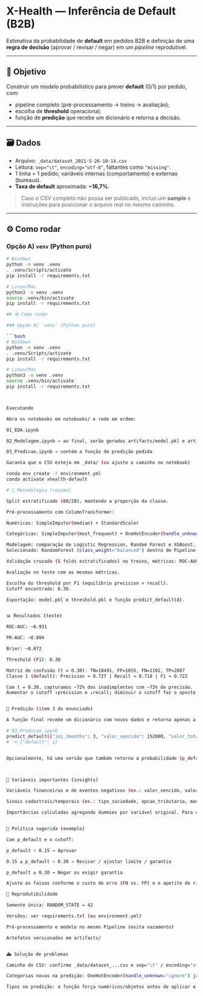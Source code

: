 # X-Health — Inferência de Default (B2B)

Estimativa da probabilidade de **default** em pedidos B2B e definição de uma **regra de decisão** (aprovar / revisar / negar) em um *pipeline* reprodutível.

---

## 🎯 Objetivo
Construir um modelo probabilístico para prever **default** (0/1) por pedido, com:
- pipeline completo (pré-processamento → treino → avaliação);
- escolha de **threshold** operacional;
- função de **predição** que recebe um dicionário e retorna a decisão.




---

## 🗃️ Dados

- Arquivo: `_data/dataset_2021-5-26-10-14.csv`  
- Leitura: `sep="\t"`, `encoding="utf-8"`, faltantes como `"missing"`.
- 1 linha = 1 pedido; variáveis internas (comportamento) e externas (bureaus).
- **Taxa de default** aproximada: **~16,7%**.

> Caso o CSV completo não possa ser publicado, incluo um **sample** e instruções para posicionar o arquivo real no mesmo caminho.

---

## ⚙️ Como rodar

### Opção A) `venv` (Python puro)

```bash
# Windows
python -m venv .venv
. .venv/Scripts/activate
pip install -r requirements.txt

# Linux/Mac
python3 -m venv .venv
source .venv/bin/activate
pip install -r requirements.txt

## ⚙️ Como rodar

### Opção A) `venv` (Python puro)

```bash
# Windows
python -m venv .venv
. .venv/Scripts/activate
pip install -r requirements.txt

# Linux/Mac
python3 -m venv .venv
source .venv/bin/activate
pip install -r requirements.txt



Executando

Abra os notebooks em notebooks/ e rode em ordem:

01_EDA.ipynb

02_Modelagem.ipynb → ao final, serão gerados artifacts/model.pkl e artifacts/threshold.pkl

03_Predicao.ipynb → contém a função de predição pedida

Garanta que o CSV esteja em _data/ (ou ajuste o caminho no notebook)

conda env create -f environment.yml
conda activate xhealth-default

# 🧪 Metodologia (resumo)

Split estratificado (80/20), mantendo a proporção da classe.

Pré-processamento com ColumnTransformer:

Numéricas: SimpleImputer(median) + StandardScaler

Categóricas: SimpleImputer(most_frequent) + OneHotEncoder(handle_unknown="ignore")

Modelagem: comparação de Logistic Regression, Random Forest e XGBoost.
Selecionado: RandomForest (class_weight="balanced") dentro de Pipeline.

Validação cruzada (5 folds estratificados) no treino, métricas: ROC-AUC, PR-AUC (classe rara) e Brier (qualidade da probabilidade).

Avaliação no teste com as mesmas métricas.

Escolha do threshold por F1 (equilíbrio precision × recall).
Cutoff encontrado: 0.30.

Exportação: model.pkl e threshold.pkl e função predict_default(d).


📊 Resultados (teste)

ROC-AUC: ~0.931

PR-AUC: ~0.804

Brier: ~0.072

Threshold (F1): 0.30

Matriz de confusão (t = 0.30): TN=18491, FP=1055, FN=1102, TP=2807
Classe 1 (default): Precision ≈ 0.727 | Recall ≈ 0.718 | F1 ≈ 0.722

Com t = 0.30, capturamos ~72% dos inadimplentes com ~73% de precisão.
Aumentar o cutoff ↑precision e ↓recall; diminuir o cutoff faz o oposto.


🧩 Predição (item 3 do enunciado)

A função final recebe um dicionário com novos dados e retorna apenas a predição binária:

# 03_Predicao.ipynb
predict_default({"ioi_3months": 3, "valor_vencido": 152000, "valor_total_pedido": 35000})
# -> {"default": 1}


Opcionalmente, há uma versão que também retorna a probabilidade (p_default) para diagnóstico.



🧠 Variáveis importantes (insights)

Variáveis financeiras e de eventos negativos (ex.: valor_vencido, valor_quitado, valor_por_vencer, valor_total_pedido, protestos, dividas_vencidas_qtd) dominam as importâncias.

Sinais cadastrais/temporais (ex.: tipo_sociedade, opcao_tributaria, month/year) têm contribuição menor/moderada.

Importâncias calculadas agregando dummies por variável original. Para o sentido do efeito, recomenda-se SHAP (opcional).


🧭 Política sugerida (exemplo)

Com p_default e o cutoff:

p_default < 0.15 → Aprovar

0.15 ≤ p_default < 0.30 → Revisar / ajustar limite / garantia

p_default ≥ 0.30 → Negar ou exigir garantia

Ajuste as faixas conforme o custo de erro (FN vs. FP) e o apetite de risco.

🔁 Reprodutibilidade

Semente única: RANDOM_STATE = 42

Versões: ver requirements.txt (ou environment.yml)

Pré-processamento e modelo no mesmo Pipeline (evita vazamento)

Artefatos versionados em artifacts/


🚑 Solução de problemas

Caminho do CSV: confirme _data/dataset_...csv e sep="\t" / encoding="utf-8".

Categorias novas na predição: OneHotEncoder(handle_unknown="ignore") já previne erro.

Tipos na predição: a função força numéricos/objetos antes de aplicar o pipeline.
